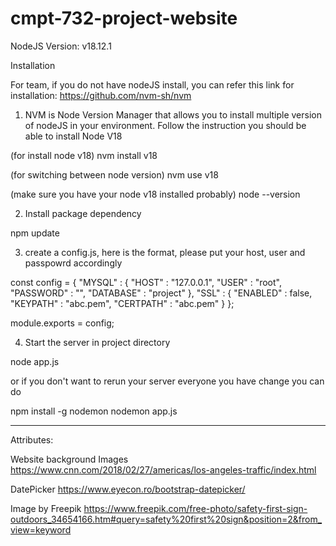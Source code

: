 # cmpt-732-project-website

NodeJS Version: v18.12.1


Installation

For team, if you do not have nodeJS install, you can refer this link for installation:
https://github.com/nvm-sh/nvm

1. NVM is Node Version Manager that allows you to install multiple version of nodeJS in your environment. Follow the instruction you should be able to install Node V18

(for install node v18)
nvm install v18

(for switching between node version)
nvm use v18

(make sure you have your node v18 installed probably)
node --version

2. Install package dependency

npm update

3. create a config.js, here is the format, please put your host, user and passpowrd accordingly

const config = {
    "MYSQL" : {
        "HOST" : "127.0.0.1",
        "USER" : "root",
        "PASSWORD" : "",
        "DATABASE" : "project"
    },
    "SSL" : {
        "ENABLED" : false,
        "KEYPATH" : "abc.pem",
        "CERTPATH" : "abc.pem"
  }
};

module.exports = config;

4. Start the server in project directory

node app.js

or if you don't want to rerun your server everyone you have change you can do

npm install -g nodemon
nodemon app.js

------

Attributes:

Website background Images
https://www.cnn.com/2018/02/27/americas/los-angeles-traffic/index.html

DatePicker
https://www.eyecon.ro/bootstrap-datepicker/

Image by Freepik
https://www.freepik.com/free-photo/safety-first-sign-outdoors_34654166.htm#query=safety%20first%20sign&position=2&from_view=keyword
